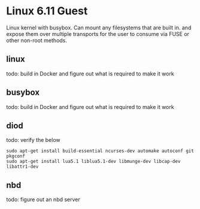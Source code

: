 # Linux 6.11 Guest

Linux kernel with busybox. Can mount any filesystems that are built in. and
expose them over multiple transports for the user to consume via FUSE or other
non-root methods.

## linux

todo: build in Docker and figure out what is required to make it work

## busybox

todo: build in Docker and figure out what is required to make it work

## diod

todo: verify the below

```
sudo apt-get install build-essential ncurses-dev automake autoconf git pkgconf
sudo apt-get install lua5.1 liblua5.1-dev libmunge-dev libcap-dev libattr1-dev
```

## nbd

todo: figure out an nbd server

